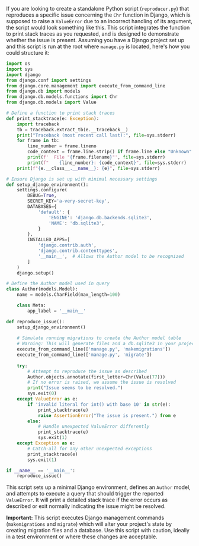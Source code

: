 If you are looking to create a standalone Python script (`reproducer.py`) that reproduces a specific issue concerning the `Chr` function in Django, which is supposed to raise a `ValueError` due to an incorrect handling of its argument, the script would look something like this. This script integrates the function to print stack traces as you requested, and is designed to demonstrate whether the issue is present. Assuming you have a Django project set up and this script is run at the root where `manage.py` is located, here's how you could structure it:

```python
import os
import sys
import django
from django.conf import settings
from django.core.management import execute_from_command_line
from django.db import models
from django.db.models.functions import Chr
from django.db.models import Value

# Define a function to print stack traces
def print_stacktrace(e: Exception):
    import traceback
    tb = traceback.extract_tb(e.__traceback__)
    print("Traceback (most recent call last):", file=sys.stderr)
    for frame in tb:
        line_number = frame.lineno
        code_context = frame.line.strip() if frame.line else "Unknown"
        print(f'  File "{frame.filename}"', file=sys.stderr)
        print(f"    {line_number}: {code_context}", file=sys.stderr)
    print(f"{e.__class__.__name__}: {e}", file=sys.stderr)

# Ensure Django is set up with minimal necessary settings
def setup_django_environment():
    settings.configure(
        DEBUG=True,
        SECRET_KEY='a-very-secret-key',
        DATABASES={
            'default': {
                'ENGINE': 'django.db.backends.sqlite3',
                'NAME': 'db.sqlite3',
            }
        },
        INSTALLED_APPS=[
            'django.contrib.auth',
            'django.contrib.contenttypes',
            '__main__',  # Allows the Author model to be recognized
        ]
    )
    django.setup()

# Define the Author model used in query
class Author(models.Model):
    name = models.CharField(max_length=100)

    class Meta:
        app_label = '__main__'

def reproduce_issue():
    setup_django_environment()
    
    # Simulate running migrations to create the Author model table
    # Warning: This will generate files and a db.sqlite3 in your project root
    execute_from_command_line(['manage.py', 'makemigrations'])
    execute_from_command_line(['manage.py', 'migrate'])
    
    try:
        # Attempt to reproduce the issue as described
        Author.objects.annotate(first_letter=Chr(Value(77)))
        # If no error is raised, we assume the issue is resolved
        print("Issue seems to be resolved.")
        sys.exit(0)
    except ValueError as e:
        if 'invalid literal for int() with base 10' in str(e):
            print_stacktrace(e)
            raise AssertionError("The issue is present.") from e
        else:
            # Handle unexpected ValueError differently
            print_stacktrace(e)
            sys.exit(1)
    except Exception as e:
        # Catch-all for any other unexpected exceptions
        print_stacktrace(e)
        sys.exit(1)

if __name__ == '__main__':
    reproduce_issue()
```

This script sets up a minimal Django environment, defines an `Author` model, and attempts to execute a query that should trigger the reported `ValueError`. It will print a detailed stack trace if the error occurs as described or exit normally indicating the issue might be resolved.

**Important:** This script executes Django management commands (`makemigrations` and `migrate`) which will alter your project's state by creating migration files and a database. Use this script with caution, ideally in a test environment or where these changes are acceptable.